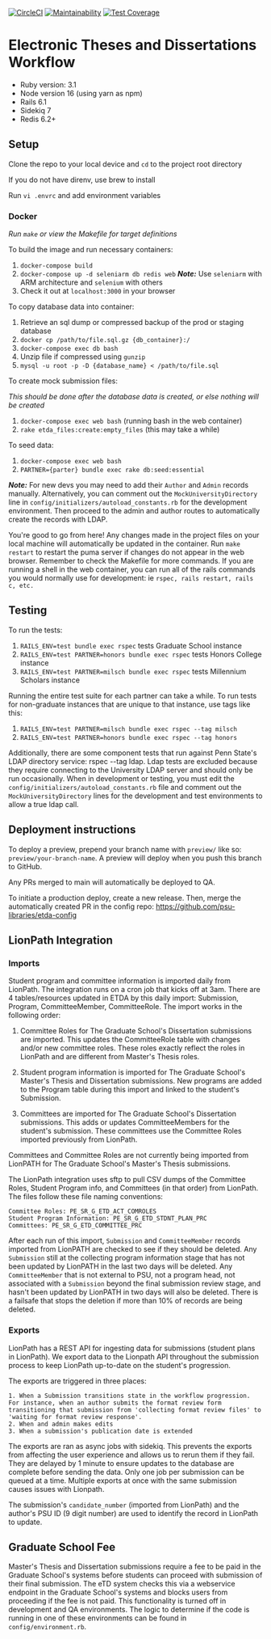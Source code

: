 [![CircleCI](https://circleci.com/gh/psu-libraries/etda_workflow.svg?style=svg)](https://circleci.com/gh/psu-stewardship/etda_workflow)
[![Maintainability](https://api.codeclimate.com/v1/badges/a38c9040c48fe53aaa85/maintainability)](https://codeclimate.com/github/psu-libraries/etda_workflow/maintainability)
[![Test Coverage](https://api.codeclimate.com/v1/badges/a38c9040c48fe53aaa85/test_coverage)](https://codeclimate.com/github/psu-libraries/etda_workflow/test_coverage)

# Electronic Theses and Dissertations Workflow

* Ruby version: 3.1
* Node version 16 (using yarn as npm)
* Rails 6.1
* Sidekiq 7
* Redis 6.2+

## Setup

Clone the repo to your local device and `cd` to the project root directory

If you do not have direnv, use brew to install 

Run `vi .envrc` and add environment variables

### Docker

*Run `make` or view the Makefile for target definitions*

To build the image and run necessary containers:

 1. `docker-compose build`
 2. `docker-compose up -d seleniarm db redis web` **_Note:_** Use `seleniarm` with ARM architecture and `selenium` with others
 3. Check it out at `localhost:3000` in your browser

To copy database data into container:

1. Retrieve an sql dump or compressed backup of the prod or staging database
2. `docker cp /path/to/file.sql.gz {db_container}:/`
3. `docker-compose exec db bash`
4. Unzip file if compressed using `gunzip`
5. `mysql -u root -p -D {database_name} < /path/to/file.sql`

To create mock submission files:

*This should be done after the database data is created, or else nothing will be created*

1. `docker-compose exec web bash` (running bash in the web container)
2. `rake etda_files:create:empty_files` (this may take a while)

To seed data:

1. `docker-compose exec web bash`
2. `PARTNER={parter} bundle exec rake db:seed:essential`

**_Note:_** For new devs you may need to add their `Author` and `Admin` records manually.  Alternatively, you can comment out the `MockUniversityDirectory` line
 in `config/initializers/autoload_constants.rb` for the development environment.  Then proceed to the admin and author routes to automatically create the records with LDAP.

You're good to go from here!  Any changes made in the project files on your local machine will automatically be updated in the container.  Run `make restart` to restart the puma server if changes do not appear in the web browser.  Remember to check the Makefile for more commands.  If you are running a shell in the web container, you can run all of the rails commands you would normally use for development: ie `rspec, rails restart, rails c, etc.`

## Testing

   To run the tests:
   1.  `RAILS_ENV=test bundle exec rspec` tests Graduate School instance   
   2.  `RAILS_ENV=test PARTNER=honors bundle exec rspec` tests Honors College instance
   3.  `RAILS_ENV=test PARTNER=milsch bundle exec rspec` tests Millennium Scholars instance

   Running the entire test suite for each partner can take a while.  To run tests for non-graduate instances that are unique to that instance, use tags like this:

   1. `RAILS_ENV=test PARTNER=milsch bundle exec rspec --tag milsch`
   1. `RAILS_ENV=test PARTNER=honors bundle exec rspec --tag honors`

   Additionally, there are some component tests that run against Penn State's LDAP directory service: rspec --tag ldap. Ldap tests are excluded because they require connecting to the University LDAP server and should only be run occasionally.  When in development or testing, you must edit the `config/initializers/autoload_constants.rb` file and comment out the `MockUniversityDirectory` lines for the development and test environments to allow a true ldap call.

## Deployment instructions

To deploy a preview, prepend your branch name with `preview/` like so: `preview/your-branch-name`. A preview will deploy when you push this branch to GitHub.

Any PRs merged to main will automatically be deployed to QA.

To initiate a production deploy, create a new release. Then, merge the automatically created PR in the config repo: https://github.com/psu-libraries/etda-config

## LionPath Integration

### Imports

Student program and committee information is imported daily from LionPath.  The integration runs on a cron job that kicks off at 3am.  There are 4 tables/resources updated in ETDA by this daily import: Submission, Program, CommitteeMember, CommitteeRole.  The import works in the following order:

1. Committee Roles for The Graduate School's Dissertation submissions are imported.  This updates the CommitteeRole table with changes and/or new committee roles.  These roles exactly reflect the roles in LionPath and are different from Master's Thesis roles.

2. Student program information is imported for The Graduate School's Master's Thesis and Dissertation submissions.  New programs are added to the Program table during this import and linked to the student's Submission.

3. Committees are imported for The Graduate School's Dissertation submissions.  This adds or updates CommitteeMembers for the student's submission.  These committees use the Committee Roles imported previously from LionPath.

Committees and Committee Roles are not currently being imported from LionPATH for The Graduate School's Master's Thesis submissions.

The LionPath integration uses sftp to pull CSV dumps of the Committee Roles, Student Program info, and Committees (in that order) from LionPath.  The files follow these file naming conventions:

	Committee Roles: PE_SR_G_ETD_ACT_COMROLES
	Student Program Information: PE_SR_G_ETD_STDNT_PLAN_PRC
	Committees: PE_SR_G_ETD_COMMITTEE_PRC
	
After each run of this import, `Submission` and `CommitteeMember` records imported from LionPATH are checked to see if they should be deleted.  Any `Submission` still at the collecting program information stage that has not been updated by LionPATH in the last two days will be deleted.  Any `CommitteeMember` that is not external to PSU, not a program head, not associated with a `Submission` beyond the final submission review stage, and hasn't been updated by LionPATH in two days will also be deleted. There is a failsafe that stops the deletion if more than 10% of records are being deleted.

### Exports

LionPath has a REST API for ingesting data for submissions (student plans in LionPath).  We export data to the Lionpath API throughout the submission process to keep LionPath up-to-date on the student's progression.

The exports are triggered in three places:

    1. When a Submission transitions state in the workflow progression. For instance, when an author submits the format review form transitioning that submission from 'collecting format review files' to 'waiting for format review response'.
    2. When and admin makes edits
    3. When a submission's publication date is extended

The exports are ran as async jobs with sidekiq. This prevents the exports from affecting the user experience and allows us to rerun them if they fail. They are delayed by 1 minute to ensure updates to the database are complete before sending the data. Only one job per submission can be queued at a time. Multiple exports at once with the same submission causes issues with Lionpath.

The submission's `candidate_number` (imported from LionPath) and the author's PSU ID (9 digit number) are used to identify the record in LionPath to update.

## Graduate School Fee

Master's Thesis and Dissertation submissions require a fee to be paid in the Graduate School's systems before students can proceed with submission of their final submission.  The eTD system checks this via a webservice endpoint in the Graduate School's systems and blocks users from proceeding if the fee is not paid.  This functionality is turned off in development and QA environments.  The logic to determine if the code is running in one of these environments can be found in `config/environment.rb`.
